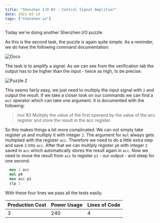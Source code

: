 ```yaml
---
title: "Shenzhen I/O #2 - Control Signal Amplifier"
date: 2021-03-14
tags: ["shenzhen-io"]
---
```


Today we're doing another Shenzhen I/O puzzle.

As this is the second task, the puzzle is again quite simple.
As a reminder, we do have the following command documentation:

![Docs](/images/shenzhen-io-0.png)

The task is to amplify a signal.
As we can see from the verification tab the output has to be higher than the input - twice as high, to be precise.

![Puzzle 2](/images/shenzhen-io-2.png)

This seems fairly easy, we just need to multiply the input signal with `2` and output the result.
If we take a closer look on our commands we can find a `mul` operator which can take one argument.
It is documented with the following:

> mul R/I
> Multiply the value of the first operand by the value of the acc register and store the result in the acc register.

So this makes things a bit more complicated. We can not simply take register `p0` and multiply it with integer `2`.
The argument for `mul` always gets multiplied with the register `acc`.
Therefore we need to do a little extra step and save `2` into `acc`.
After that we can multiply register `p0` with integer `2` saved in `acc` which automatically stores the result again in `acc`.
Now we need to move the result from `acc` to register `p1` - our output - and sleep for one second.

```nasm
  mov 2 acc
  mul p0
  mov acc p1
  slp 1
```

With these four lines we pass all the tests easily.

| Production Cost | Power Usage | Lines of Code |
|-----------------|-------------|---------------|
|3|240|4